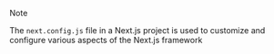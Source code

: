 >[!note]
>The `next.config.js` file in a Next.js project is used to customize and configure various aspects of the Next.js framework






